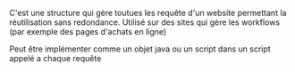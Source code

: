 C'est une structure qui gère toutues les requête d'un website permettant la réutilisation sans redondance. Utilisé sur des sites qui gère les workflows
(par exemple des pages d'achats en ligne)

Peut être implémenter comme un objet java ou un script dans un script appelé a chaque requête